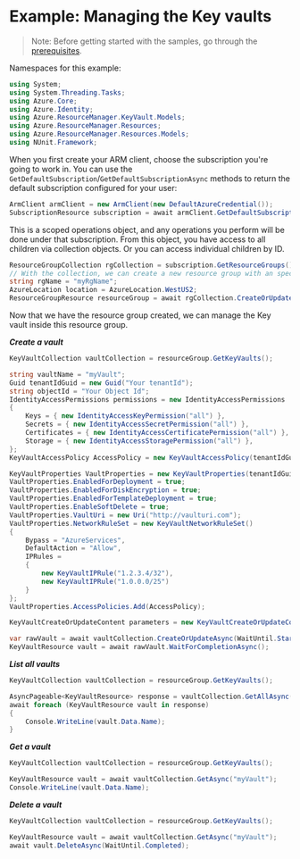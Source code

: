 # Example: Managing the Key vaults

>Note: Before getting started with the samples, go through the [prerequisites](https://github.com/Azure/azure-sdk-for-net/tree/main/sdk/resourcemanager/Azure.ResourceManager#prerequisites).

Namespaces for this example:

```C# Snippet:Manage_KeyVaults_Namespaces
using System;
using System.Threading.Tasks;
using Azure.Core;
using Azure.Identity;
using Azure.ResourceManager.KeyVault.Models;
using Azure.ResourceManager.Resources;
using Azure.ResourceManager.Resources.Models;
using NUnit.Framework;
```

When you first create your ARM client, choose the subscription you're going to work in. You can use the `GetDefaultSubscription`/`GetDefaultSubscriptionAsync` methods to return the default subscription configured for your user:

```C# Snippet:Readme_DefaultSubscription
ArmClient armClient = new ArmClient(new DefaultAzureCredential());
SubscriptionResource subscription = await armClient.GetDefaultSubscriptionAsync();
```

This is a scoped operations object, and any operations you perform will be done under that subscription. From this object, you have access to all children via collection objects. Or you can access individual children by ID.

```C# Snippet:Readme_GetResourceGroupCollection
ResourceGroupCollection rgCollection = subscription.GetResourceGroups();
// With the collection, we can create a new resource group with an specific name
string rgName = "myRgName";
AzureLocation location = AzureLocation.WestUS2;
ResourceGroupResource resourceGroup = await rgCollection.CreateOrUpdate(WaitUntil.Completed, rgName, new ResourceGroupData(location)).WaitForCompletionAsync();
```

Now that we have the resource group created, we can manage the Key vault inside this resource group.

***Create a vault***

```C# Snippet:Managing_KeyVaults_CreateAVault
KeyVaultCollection vaultCollection = resourceGroup.GetKeyVaults();

string vaultName = "myVault";
Guid tenantIdGuid = new Guid("Your tenantId");
string objectId = "Your Object Id";
IdentityAccessPermissions permissions = new IdentityAccessPermissions
{
    Keys = { new IdentityAccessKeyPermission("all") },
    Secrets = { new IdentityAccessSecretPermission("all") },
    Certificates = { new IdentityAccessCertificatePermission("all") },
    Storage = { new IdentityAccessStoragePermission("all") },
};
KeyVaultAccessPolicy AccessPolicy = new KeyVaultAccessPolicy(tenantIdGuid, objectId, permissions);

KeyVaultProperties VaultProperties = new KeyVaultProperties(tenantIdGuid, new KeyVaultSku(KeyVaultSkuFamily.A, KeyVaultSkuName.Standard));
VaultProperties.EnabledForDeployment = true;
VaultProperties.EnabledForDiskEncryption = true;
VaultProperties.EnabledForTemplateDeployment = true;
VaultProperties.EnableSoftDelete = true;
VaultProperties.VaultUri = new Uri("http://vaulturi.com");
VaultProperties.NetworkRuleSet = new KeyVaultNetworkRuleSet()
{
    Bypass = "AzureServices",
    DefaultAction = "Allow",
    IPRules =
    {
        new KeyVaultIPRule("1.2.3.4/32"),
        new KeyVaultIPRule("1.0.0.0/25")
    }
};
VaultProperties.AccessPolicies.Add(AccessPolicy);

KeyVaultCreateOrUpdateContent parameters = new KeyVaultCreateOrUpdateContent(AzureLocation.WestUS, VaultProperties);

var rawVault = await vaultCollection.CreateOrUpdateAsync(WaitUntil.Started, vaultName, parameters).ConfigureAwait(false);
KeyVaultResource vault = await rawVault.WaitForCompletionAsync();
```

***List all vaults***

```C# Snippet:Managing_KeyVaults_ListAllVaults
KeyVaultCollection vaultCollection = resourceGroup.GetKeyVaults();

AsyncPageable<KeyVaultResource> response = vaultCollection.GetAllAsync();
await foreach (KeyVaultResource vault in response)
{
    Console.WriteLine(vault.Data.Name);
}
```

***Get a vault***

```C# Snippet:Managing_KeyVaults_GetAVault
KeyVaultCollection vaultCollection = resourceGroup.GetKeyVaults();

KeyVaultResource vault = await vaultCollection.GetAsync("myVault");
Console.WriteLine(vault.Data.Name);
```

***Delete a vault***

```C# Snippet:Managing_KeyVaults_DeleteAVault
KeyVaultCollection vaultCollection = resourceGroup.GetKeyVaults();

KeyVaultResource vault = await vaultCollection.GetAsync("myVault");
await vault.DeleteAsync(WaitUntil.Completed);
```
